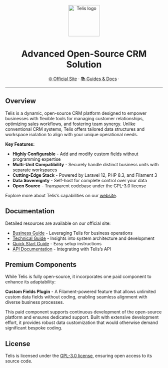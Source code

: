 <p align="center">
  <a href="https://telis.dev">
    <img src="https://telis.dev/telis-logo.png" width="100px" alt="Telis logo" />
  </a>
</p>

<h1 align="center">Advanced Open-Source CRM Solution</h1>

<p align="center">
  <a href="https://telis.dev">🌐 Official Site</a> ·
  <a href="https://telis.dev/documentation">📚 Guides & Docs</a> ·
</p>

---

## Overview

Telis is a dynamic, open-source CRM platform designed to empower businesses with flexible tools for managing customer relationships, optimizing sales workflows, and fostering team synergy. Unlike conventional CRM systems, Telis offers tailored data structures and workspace isolation to align with your unique operational needs.

**Key Features:**
- **Highly Configurable** - Add and modify custom fields without programming expertise
- **Multi-Unit Compatibility** - Securely handle distinct business units with separate workspaces
- **Cutting-Edge Stack** - Powered by Laravel 12, PHP 8.3, and Filament 3
- **Data Sovereignty** - Self-host for complete control over your data
- **Open Source** - Transparent codebase under the GPL-3.0 license

Explore more about Telis’s capabilities on our [website](https://telis.dev).

## Documentation

Detailed resources are available on our official site:

- [Business Guide](https://telis.dev/documentation/business) - Leveraging Telis for business operations
- [Technical Guide](https://telis.dev/documentation/technical) - Insights into system architecture and development
- [Quick Start Guide](https://telis.dev/documentation/quickstart) - Easy setup instructions
- [API Documentation](https://telis.dev/documentation/api) - Integrating with Telis’s API

## Premium Components

While Telis is fully open-source, it incorporates one paid component to enhance its adaptability:

**Custom Fields Plugin** - A Filament-powered feature that allows unlimited custom data fields without coding, enabling seamless alignment with diverse business processes.

This paid component supports continuous development of the open-source platform and ensures dedicated support. Built with extensive development effort, it provides robust data customization that would otherwise demand significant bespoke coding.

## License

Telis is licensed under the [GPL-3.0 license](LICENSE), ensuring open access to its source code.
